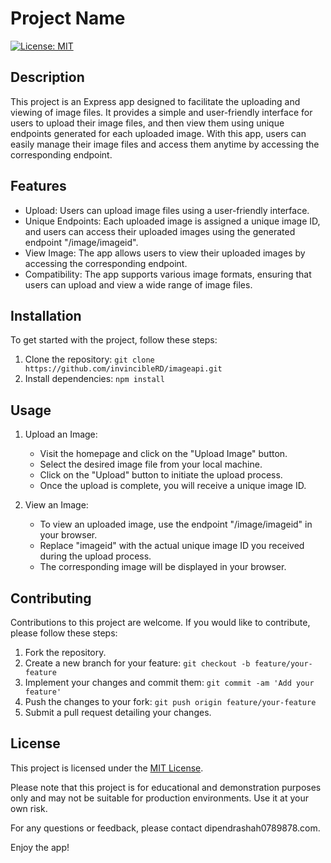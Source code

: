 # Project Name

[![License: MIT](https://img.shields.io/badge/License-MIT-yellow.svg)](https://opensource.org/licenses/MIT)

## Description

This project is an Express app designed to facilitate the uploading and viewing of image files. It provides a simple and user-friendly interface for users to upload their image files, and then view them using unique endpoints generated for each uploaded image. With this app, users can easily manage their image files and access them anytime by accessing the corresponding endpoint.

## Features

- Upload: Users can upload image files using a user-friendly interface.
- Unique Endpoints: Each uploaded image is assigned a unique image ID, and users can access their uploaded images using the generated endpoint "/image/imageid".
- View Image: The app allows users to view their uploaded images by accessing the corresponding endpoint.
- Compatibility: The app supports various image formats, ensuring that users can upload and view a wide range of image files.

## Installation

To get started with the project, follow these steps:

1. Clone the repository: `git clone https://github.com/invincibleRD/imageapi.git`
2. Install dependencies: `npm install`

## Usage

1. Upload an Image:
   - Visit the homepage and click on the "Upload Image" button.
   - Select the desired image file from your local machine.
   - Click on the "Upload" button to initiate the upload process.
   - Once the upload is complete, you will receive a unique image ID.

2. View an Image:
   - To view an uploaded image, use the endpoint "/image/imageid" in your browser.
   - Replace "imageid" with the actual unique image ID you received during the upload process.
   - The corresponding image will be displayed in your browser.

## Contributing

Contributions to this project are welcome. If you would like to contribute, please follow these steps:

1. Fork the repository.
2. Create a new branch for your feature: `git checkout -b feature/your-feature`
3. Implement your changes and commit them: `git commit -am 'Add your feature'`
4. Push the changes to your fork: `git push origin feature/your-feature`
5. Submit a pull request detailing your changes.

## License

This project is licensed under the [MIT License](LICENSE).

Please note that this project is for educational and demonstration purposes only and may not be suitable for production environments. Use it at your own risk.

For any questions or feedback, please contact dipendrashah0789878.com.

Enjoy the app!

